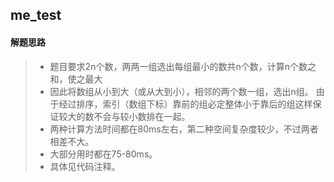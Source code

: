 ## me_test
#### 解题思路  

>* 题目要求2n个数，两两一组选出每组最小的数共n个数，计算n个数之和，使之最大
>* 因此将数组从小到大（或从大到小），相邻的两个数一组，选出n组。
由于经过排序，索引（数组下标）靠前的组必定整体小于靠后的组这样保证较大的数不会与较小数排在一起。
>* 两种计算方法时间都在80ms左右，第二种空间复杂度较少，不过两者相差不大。
>* 大部分用时都在75-80ms。
>* 具体见代码注释。